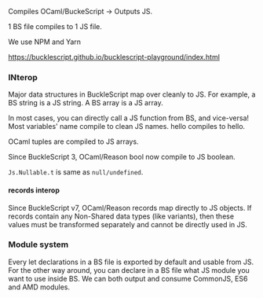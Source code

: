 Compiles OCaml/BuckeScript -> Outputs JS.

1 BS file compiles to 1 JS file.

We use NPM and Yarn

https://bucklescript.github.io/bucklescript-playground/index.html

### INterop

Major data structures in BuckleScript map over cleanly to JS. For example, a BS string is a JS string. A BS array is a JS array.

In most cases, you can directly call a JS function from BS, and vice-versa!
Most variables' name compile to clean JS names. hello compiles to hello.

OCaml tuples are compiled to JS arrays. 

Since BuckleScript 3, OCaml/Reason bool now compile to JS boolean.

`Js.Nullable.t` is same as `null/undefined`.

#### records interop

Since BuckleScript v7, OCaml/Reason records map directly to JS objects. If records contain any Non-Shared data types (like variants), then these values must be transformed separately and cannot be directly used in JS.


### Module system

Every let declarations in a BS file is exported by default and usable from JS. For the other way around, you can declare in a BS file what JS module you want to use inside BS. We can both output and consume CommonJS, ES6 and AMD modules.

